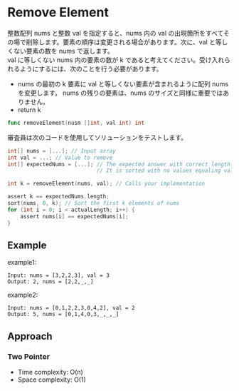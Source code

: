 # Remove Element
整数配列 nums と整数 val を指定すると、nums 内の val の出現箇所をすべてその場で削除します。要素の順序は変更される場合があります。次に、val と等しくない要素の数を nums で返します。  
val に等しくない nums 内の要素の数が k であると考えてください。受け入れられるようにするには、次のことを行う必要があります。

* nums の最初の k 要素に val と等しくない要素が含まれるように配列 nums を変更します。 nums の残りの要素は、nums のサイズと同様に重要ではありません。
* return k

```go
func removeElement(nusm []int, val int) int
```

審査員は次のコードを使用してソリューションをテストします。
```c
int[] nums = [...]; // Input array
int val = ...; // Value to remove
int[] expectedNums = [...]; // The expected answer with correct length.
                            // It is sorted with no values equaling val.

int k = removeElement(nums, val); // Calls your implementation

assert k == expectedNums.length;
sort(nums, 0, k); // Sort the first k elements of nums
for (int i = 0; i < actualLength; i++) {
    assert nums[i] == expectedNums[i];
}

```

## Example
example1:
```
Input: nums = [3,2,2,3], val = 3
Output: 2, nums = [2,2,_,_]
```

example2:
```
Input: nums = [0,1,2,2,3,0,4,2], val = 2
Output: 5, nums = [0,1,4,0,3,_,_,_]
```

## Approach
### Two Pointer
* Time complexity: O(n)
* Space complexity: O(1)